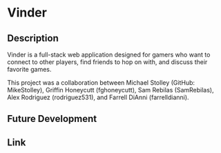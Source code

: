 # Vinder
## Description
Vinder is a full-stack web application designed for gamers who want to connect to other players, find friends to hop on with, and discuss their favorite games.

This project was a collaboration between Michael Stolley (GitHub: MikeStolley), Griffin Honeycutt (fghoneycutt), Sam Rebilas (SamRebilas), Alex Rodriguez (rodriguez531), and Farrell DiAnni (farrelldianni).
## Future Development

## Link

